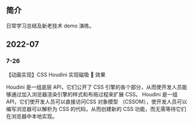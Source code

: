 <!--
 * @Author: heywc “1842347744@qq.com”
 * @Date: 2022-07-26 10:10:40
 * @LastEditors: heywc “1842347744@qq.com”
 * @LastEditTime: 2022-07-26 10:19:12
 * @FilePath: /DailyLearning/README.md
 * @Description: 这是默认设置,请设置`customMade`, 打开koroFileHeader查看配置 进行设置: https://github.com/OBKoro1/koro1FileHeader/wiki/%E9%85%8D%E7%BD%AE
-->
## 简介

日常学习总结及新老技术 demo 演练。

## 2022-07 
###  7-26

【动画实现】CSS Houdini 实现磁吸 🧲 效果

Houdini 是一组底层 API，它们公开了 CSS 引擎的各个部分，从而使开发人员能够通过加入浏览器渲染引擎的样式和布局过程来扩展 CSS。 Houdini 是一组 API，它们使开发人员可以直接访问CSS 对象模型 （CSSOM），使开发人员可以编写浏览器可以解析为 CSS 的代码，从而创建新的 CSS 功能，而无需等待它们在浏览器中本地实现。
